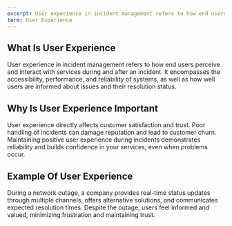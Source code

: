 ```yaml
---
excerpt: User experience in incident management refers to how end users perceive and interact with services during and after an incident.
term: User Experience
---
```

## What Is User Experience

User experience in incident management refers to how end users perceive and interact with services during and after an incident. It encompasses the accessibility, performance, and reliability of systems, as well as how well users are informed about issues and their resolution status.

## Why Is User Experience Important

User experience directly affects customer satisfaction and trust. Poor handling of incidents can damage reputation and lead to customer churn. Maintaining positive user experience during incidents demonstrates reliability and builds confidence in your services, even when problems occur.

## Example Of User Experience

During a network outage, a company provides real-time status updates through multiple channels, offers alternative solutions, and communicates expected resolution times. Despite the outage, users feel informed and valued, minimizing frustration and maintaining trust.